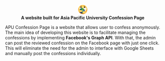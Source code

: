 <p align="center">
  <img src="https://github.com/JacksonTai/APU-Confession-Page/blob/master/public/img/logo.png" width="30" />
  <br/>
  <strong>A website built for Asia Pacific University Confession Page</strong>
</p>

APU Confession Page is a website that allows user to confess anonymously. The main idea of developing this website is to facilitate managing the confessions by implementing **Facebook's Graph API**. With that, the admin can post the reviewed confession on the Facebook page with just one click. This will eliminate the need for the admin to interface with Google Sheets and manually post the confessions individually.
